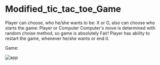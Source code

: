 # Modified_tic_tac_toe_Game

Player can choose, who he/she wants to be: X or O, also can choose who starts the game: Player or Computer
Computer's move is determined with random choise method, so game is absolutely Fair!
Player has ability to restart the game, whenever he/she wants or end it.

Game:

![app](https://user-images.githubusercontent.com/106172218/182697943-7137d58a-0bed-460a-b1fb-d7141b2ebf64.jpg)
